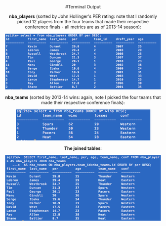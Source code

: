 <!-- ## Show the terminal output here.  -->

<center>
#Terminal Output

**nba_players** (sorted by John Hollinger's PER rating: note that I randomly picked 12 players from the four teams that made their respective conference finals - all metrics are as of 2013-14 season):

![](nba_players.jpg)

**nba_teams** (sorted by 2013-14 wins: again, note I picked the four teams that made their respective conference finals):

![](nba_teams.jpg)

**The joined tables**:

![](terminal_output_sql.jpg)



